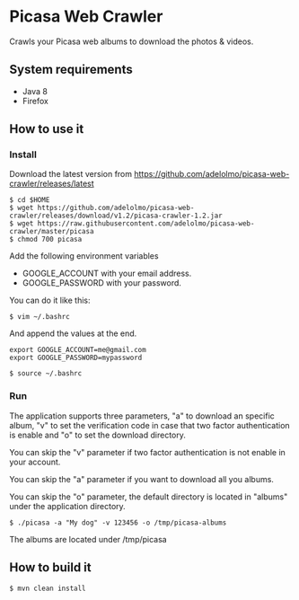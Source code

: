 # Picasa Web Crawler

Crawls your Picasa web albums to download the photos & videos.

## System requirements

- Java 8
- Firefox

## How to use it

### Install

Download the latest version from https://github.com/adelolmo/picasa-web-crawler/releases/latest

    $ cd $HOME
    $ wget https://github.com/adelolmo/picasa-web-crawler/releases/download/v1.2/picasa-crawler-1.2.jar
    $ wget https://raw.githubusercontent.com/adelolmo/picasa-web-crawler/master/picasa
    $ chmod 700 picasa
    
Add the following environment variables
+ GOOGLE_ACCOUNT with your email address.
+ GOOGLE_PASSWORD with your password.

You can do it like this:
    
    $ vim ~/.bashrc

And append the values at the end.
    
```
export GOOGLE_ACCOUNT=me@gmail.com
export GOOGLE_PASSWORD=mypassword
``` 

    $ source ~/.bashrc   

### Run

The application supports three parameters, "a" to download an specific album, "v" to set the verification code in case that two factor authentication is enable
and "o" to set the download directory.

You can skip the "v" parameter if two factor authentication is not enable in your account.

You can skip the "a" parameter if you want to download all you albums.

You can skip the "o" parameter, the default directory is located in "albums" under the application directory.

    $ ./picasa -a "My dog" -v 123456 -o /tmp/picasa-albums
    
The albums are located under /tmp/picasa

## How to build it

    $ mvn clean install
